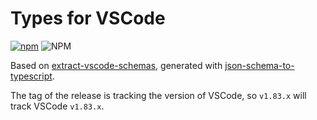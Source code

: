 # Types for VSCode

[![npm](https://img.shields.io/npm/v/%40nekowinston%2Fvscode-types?style=flat-square&logo=npm)](https://npmjs.com/package/@nekowinston/vscode-types)
![NPM](https://img.shields.io/npm/l/%40nekowinston%2Fvscode-types?style=flat-square&)


Based on [extract-vscode-schemas](https://github.com/ota-meshi/extract-vscode-schemas), generated with [json-schema-to-typescript](https://github.com/bcherny/json-schema-to-typescript).

The tag of the release is tracking the version of VSCode, so `v1.83.x` will track VSCode `v1.83.x`.
